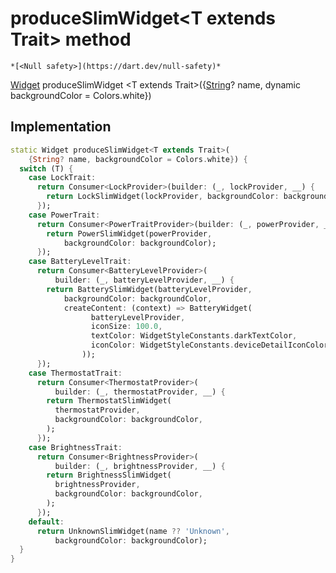 


# produceSlimWidget&lt;T extends Trait> method




    *[<Null safety>](https://dart.dev/null-safety)*




[Widget](https://api.flutter.dev/flutter/widgets/Widget-class.html) produceSlimWidget
&lt;T extends Trait>({[String](https://api.flutter.dev/flutter/dart-core/String-class.html)? name, dynamic backgroundColor = Colors.white})








## Implementation

```dart
static Widget produceSlimWidget<T extends Trait>(
    {String? name, backgroundColor = Colors.white}) {
  switch (T) {
    case LockTrait:
      return Consumer<LockProvider>(builder: (_, lockProvider, __) {
        return LockSlimWidget(lockProvider, backgroundColor: backgroundColor);
      });
    case PowerTrait:
      return Consumer<PowerTraitProvider>(builder: (_, powerProvider, __) {
        return PowerSlimWidget(powerProvider,
            backgroundColor: backgroundColor);
      });
    case BatteryLevelTrait:
      return Consumer<BatteryLevelProvider>(
          builder: (_, batteryLevelProvider, __) {
        return BatterySlimWidget(batteryLevelProvider,
            backgroundColor: backgroundColor,
            createContent: (context) => BatteryWidget(
                  batteryLevelProvider,
                  iconSize: 100.0,
                  textColor: WidgetStyleConstants.darkTextColor,
                  iconColor: WidgetStyleConstants.deviceDetailIconColorActive,
                ));
      });
    case ThermostatTrait:
      return Consumer<ThermostatProvider>(
          builder: (_, thermostatProvider, __) {
        return ThermostatSlimWidget(
          thermostatProvider,
          backgroundColor: backgroundColor,
        );
      });
    case BrightnessTrait:
      return Consumer<BrightnessProvider>(
          builder: (_, brightnessProvider, __) {
        return BrightnessSlimWidget(
          brightnessProvider,
          backgroundColor: backgroundColor,
        );
      });
    default:
      return UnknownSlimWidget(name ?? 'Unknown',
          backgroundColor: backgroundColor);
  }
}
```







